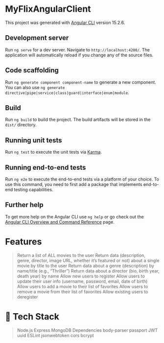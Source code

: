 # MyFlixAngularClient

This project was generated with [Angular CLI](https://github.com/angular/angular-cli) version 15.2.6.

## Development server

Run `ng serve` for a dev server. Navigate to `http://localhost:4200/`. The application will automatically reload if you change any of the source files.

## Code scaffolding

Run `ng generate component component-name` to generate a new component. You can also use `ng generate directive|pipe|service|class|guard|interface|enum|module`.

## Build

Run `ng build` to build the project. The build artifacts will be stored in the `dist/` directory.

## Running unit tests

Run `ng test` to execute the unit tests via [Karma](https://karma-runner.github.io).

## Running end-to-end tests

Run `ng e2e` to execute the end-to-end tests via a platform of your choice. To use this command, you need to first add a package that implements end-to-end testing capabilities.

## Further help

To get more help on the Angular CLI use `ng help` or go check out the [Angular CLI Overview and Command Reference](https://angular.io/cli) page.

# Features
>Return a list of ALL movies to the user
>Return data (description, genre, director, image URL, whether it’s featured or not) about a single movie by title to the user
>Return data about a genre (description) by name/title (e.g., “Thriller”)
>Return data about a director (bio, birth year, death year) by name
>Allow new users to register
>Allow users to update their user info (username, password, email, date of birth)
>Allow users to add a movie to their list of favorites
>Allow users to remove a movie from their list of favorites
>Allow existing users to deregister
# 🚀 Tech Stack
>Node.js
>Express
>MongoDB
>Dependencies
>body-parser
>passport JWT
>uuid
>ESLint
>jsonwebtoken
> cors
>bcrypt

